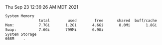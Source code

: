 Thu Sep 23 12:36:26 AM MDT 2021
```bash
System Memory
               total        used        free      shared  buff/cache   available
Mem:           7.7Gi       1.2Gi       4.6Gi       8.0Mi       1.8Gi       6.2Gi
Swap:          7.6Gi       799Mi       6.9Gi
System Storage
668M	.
```
```bash
